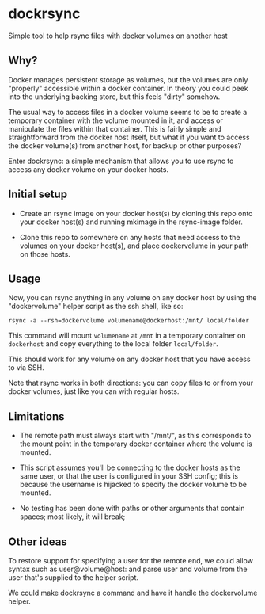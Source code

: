 # dockrsync

Simple tool to help rsync files with docker volumes on another host


## Why?

Docker manages persistent storage as volumes, but the volumes are only
"properly" accessible within a docker container.  In theory you could peek
into the underlying backing store, but this feels "dirty" somehow.

The usual way to access files in a docker volume seems to be to create a
temporary container with the volume mounted in it, and access or manipulate the
files within that container.  This is fairly simple and straightforward from
the docker host itself, but what if you want to access the docker volume(s)
from another host, for backup or other purposes?

Enter dockrsync: a simple mechanism that allows you to use rsync to access any
docker volume on your docker hosts.


## Initial setup

* Create an rsync image on your docker host(s) by cloning this
  repo onto your docker host(s) and running mkimage in the
  rsync-image folder.

* Clone this repo to somewhere on any hosts that need access
  to the volumes on your docker host(s), and place dockervolume
  in your path on those hosts.


## Usage

Now, you can rsync anything in any volume on any docker host by using the
"dockervolume" helper script as the ssh shell, like so:
```
rsync -a --rsh=dockervolume volumename@dockerhost:/mnt/ local/folder
```

This command will mount `volumename` at `/mnt` in a temporary container on
`dockerhost` and copy everything to the local folder `local/folder`.

This should work for any volume on any docker host that you have access to via
SSH.

Note that rsync works in both directions: you can copy files to or from your
docker volumes, just like you can with regular hosts.


## Limitations

* The remote path must always start with "/mnt/", as this corresponds to the
  mount point in the temporary docker container where the volume is mounted.

* This script assumes you'll be connecting to the docker hosts as the same
  user, or that the user is configured in your SSH config; this is because the
  username is hijacked to specify the docker volume to be mounted.

* No testing has been done with paths or other arguments that contain spaces;
  most likely, it will break;


## Other ideas

To restore support for specifying a user for the remote end, we could allow
syntax such as user@volume@host: and parse user and volume from the user that's
supplied to the helper script.

We could make dockrsync a command and have it handle the dockervolume helper.
